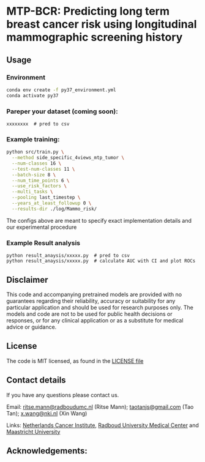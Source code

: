 # MTP-BCR: Predicting long term breast cancer risk using longitudinal mammographic screening history


## Usage
### Environment
```bash
conda env create -f py37_environment.yml
conda activate py37
```

### Pareper your dataset (coming soon):
```
xxxxxxxx  # pred to csv
```

### Example training:
```bash
python src/train.py \
  --method side_specific_4views_mtp_tumor \
  --num-classes 16 \
  --test-num-classes 11 \
  --batch-size 8 \
  --num_time_points 6 \
  --use_risk_factors \
  --multi_tasks \
  --pooling last_timestep \
  --years_at_least_followup 0 \
  --results-dir ./log/Mammo_risk/
```

The configs above are meant to specify exact implementation details and our experimental procedure

### Example Result analysis
```
python result_anaysis/xxxxx.py  # pred to csv
python result_anaysis/xxxxx.py  # calculate AUC with CI and plot ROCs
```



## Disclaimer

This code and accompanying pretrained models are provided with no guarantees
regarding their reliability, accuracy or suitability for any particular
application and should be used for research purposes only. The models and code
are not to be used for public health decisions or responses, or for any
clinical application or as a substitute for medical advice or guidance.




## License

The code is MIT licensed, as found in the [LICENSE file](LICENSE)

## Contact details
If you have any questions please contact us. 

Email: ritse.mann@radboudumc.nl (Ritse Mann); taotanjs@gmail.com (Tao Tan); x.wang@nki.nl (Xin Wang)

Links: [Netherlands Cancer Institute](https://www.nki.nl/), 
[Radboud University Medical Center](https://www.radboudumc.nl/en/patient-care) and 
[Maastricht University](https://www.maastrichtuniversity.nl/nl)

## Acknowledgements:

